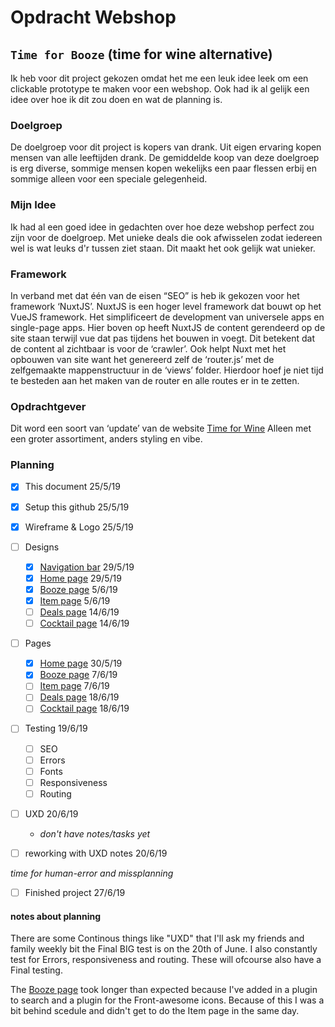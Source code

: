 # Opdracht Webshop
## `Time for Booze`  (time for wine alternative)

Ik heb voor dit project gekozen omdat het me een leuk idee leek om een clickable prototype te maken voor een webshop. Ook had ik al gelijk een idee over hoe ik dit zou doen en wat de planning is.

### Doelgroep
De doelgroep voor dit project is kopers van drank. Uit eigen ervaring kopen mensen van alle leeftijden drank. De gemiddelde koop van deze doelgroep is erg diverse, sommige mensen kopen wekelijks een paar flessen erbij en sommige alleen voor een speciale gelegenheid.

### Mijn Idee
Ik had al een goed idee in gedachten over hoe deze webshop perfect zou zijn voor de doelgroep. Met unieke deals die ook afwisselen zodat iedereen wel is wat leuks d'r tussen ziet staan. Dit maakt het ook gelijk wat unieker. 

### Framework
In verband met dat één van de eisen “SEO” is heb ik gekozen voor het framework ‘NuxtJS’.
NuxtJS is een hoger level framework dat bouwt op het VueJS framework. Het simplificeert de development van universele apps en single-page apps. Hier boven op heeft NuxtJS de content gerendeerd op de site staan terwijl vue dat pas tijdens het bouwen in voegt. Dit betekent dat de content al zichtbaar is voor de ‘crawler’.  Ook helpt Nuxt met het opbouwen van site want het genereerd zelf de ‘router.js’ met de zelfgemaakte mappenstructuur in de ‘views’ folder. Hierdoor hoef je niet tijd te besteden aan het maken van de router en alle routes er in te zetten.

### Opdrachtgever
Dit word een soort van ‘update’ van de website [Time for Wine](http://15799.hosts.ma-cloud.nl/timeforwine/)
Alleen met een groter assortiment, anders styling en vibe.

### Planning
- [x] This document 25/5/19

- [x] Setup this github 25/5/19

- [x] Wireframe & Logo 25/5/19

- [ ] Designs
  - [x] [Navigation bar](https://github.com/TotallyTheTim/mediacollege-nuxt/blob/master/designs/navbar.psd) 29/5/19
  - [x] [Home page](https://github.com/TotallyTheTim/mediacollege-nuxt/blob/master/designs/home.psd) 29/5/19
  - [x] [Booze page](https://github.com/TotallyTheTim/mediacollege-nuxt/blob/master/designs/booze.psd) 5/6/19
  - [x] [Item page](https://github.com/TotallyTheTim/mediacollege-nuxt/blob/master/designs/item.psd) 5/6/19
  - [ ] [Deals page](https://github.com/TotallyTheTim/mediacollege-nuxt/blob/master/designs/deals.psd) 14/6/19
  - [ ] [Cocktail page](https://github.com/TotallyTheTim/mediacollege-nuxt/blob/master/designs/cocktail.psd) 14/6/19

- [ ] Pages
  - [x] [Home page](http://24721.hosts1.ma-cloud.nl/timeforbooze/) 30/5/19
  - [x] [Booze page](http://24721.hosts1.ma-cloud.nl/timeforbooze/booze) 7/6/19
  - [ ] [Item page](http://24721.hosts1.ma-cloud.nl/timeforbooze/booze/beer) 7/6/19
  - [ ] [Deals page](http://24721.hosts1.ma-cloud.nl/timeforbooze/deals)  18/6/19
  - [ ] [Cocktail page](http://24721.hosts1.ma-cloud.nl/timeforbooze/cocktail) 18/6/19
  
- [ ] Testing 19/6/19
  - [ ] SEO 
  - [ ] Errors
  - [ ] Fonts 
  - [ ] Responsiveness
  - [ ] Routing
  
- [ ] UXD 20/6/19
  - _don't have notes/tasks yet_
  
- [ ] reworking with UXD notes 20/6/19

_time for human-error and missplanning_

- [ ] Finished project 27/6/19

#### notes about planning
There are some Continous things like "UXD" that I'll ask my friends and family weekly bit the Final BIG test is on the 20th of June.
I also constantly test for Errors, responsiveness and routing. These will ofcourse also have a Final testing.

The [Booze page](http://24721.hosts1.ma-cloud.nl/timeforbooze/booze) took longer than expected because I've added in a plugin to search and a plugin for the Front-awesome icons. Because of this I was a bit behind scedule and didn't get to do the Item page in the same day.
